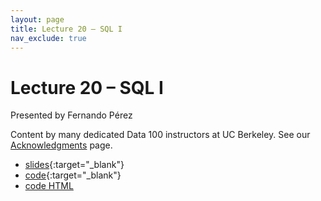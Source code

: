 ```yaml
---
layout: page
title: Lecture 20 – SQL I
nav_exclude: true
---
```


# Lecture 20 – SQL I

Presented by Fernando Pérez

Content by many dedicated Data 100 instructors at UC Berkeley. See our [Acknowledgments](../../acks) page.

- [slides](https://docs.google.com/presentation/d/151i0qnD-ExbqXqxDZRXU0KoGnDWdDSZmcoyNV8DBP-Q/edit?usp=sharing){:target="_blank"}
- [code](https://data100.datahub.berkeley.edu/hub/user-redirect/git-pull?repo=https%3A%2F%2Fgithub.com%2FDS-100%2Ffa23-student&urlpath=lab%2Ftree%2Ffa23-student%2Flecture%2Flec20%2Flec20.ipynb&branch=main){:target="_blank"}
- [code HTML](../../resources/assets/lectures/lec20/lec20.html)
